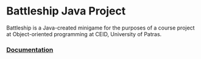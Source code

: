 # Battleship Java Project
Battleship is a Java-created minigame for the purposes of a course project at Object-oriented programming at CEID, University of Patras.

### [Documentation](https://github.com/alex-xiarchos/battleship/blob/main/Battleship%20Documentation.pdf)
